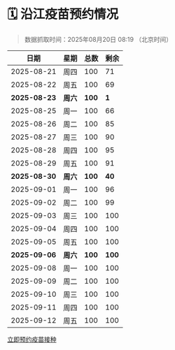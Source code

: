 # 🗓️ 沿江疫苗预约情况

> 数据抓取时间：2025年08月20日 08:19 （北京时间）

| 日期 | 星期 | 总数 | 剩余 |
|------|------|------|------|
| 2025-08-21 | 周四 | 100 | 71 |
| 2025-08-22 | 周五 | 100 | 69 |
| **2025-08-23** | **周六** | **100** | **1** |
| 2025-08-25 | 周一 | 100 | 66 |
| 2025-08-26 | 周二 | 100 | 85 |
| 2025-08-27 | 周三 | 100 | 90 |
| 2025-08-28 | 周四 | 100 | 95 |
| 2025-08-29 | 周五 | 100 | 91 |
| **2025-08-30** | **周六** | **100** | **40** |
| 2025-09-01 | 周一 | 100 | 96 |
| 2025-09-02 | 周二 | 100 | 99 |
| 2025-09-03 | 周三 | 100 | 100 |
| 2025-09-04 | 周四 | 100 | 100 |
| 2025-09-05 | 周五 | 100 | 100 |
| **2025-09-06** | **周六** | **100** | **100** |
| 2025-09-08 | 周一 | 100 | 100 |
| 2025-09-09 | 周二 | 100 | 100 |
| 2025-09-10 | 周三 | 100 | 100 |
| 2025-09-11 | 周四 | 100 | 100 |
| 2025-09-12 | 周五 | 100 | 100 |


<div class="button-container">
<a class="btn" href="http://yfzweb.ishequ.net/#/login" target="_blank">立即预约疫苗接种</a>
</div>
